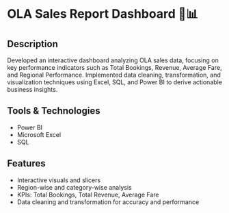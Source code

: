 # OLA Sales Report Dashboard 🚖📊

## Description
Developed an interactive dashboard analyzing OLA sales data, focusing on key performance indicators such as Total Bookings, Revenue, Average Fare, and Regional Performance. Implemented data cleaning, transformation, and visualization techniques using Excel, SQL, and Power BI to derive actionable business insights.

## Tools & Technologies
- Power BI
- Microsoft Excel
- SQL

## Features
- Interactive visuals and slicers
- Region-wise and category-wise analysis
- KPIs: Total Bookings, Total Revenue, Average Fare
- Data cleaning and transformation for accuracy and performance



